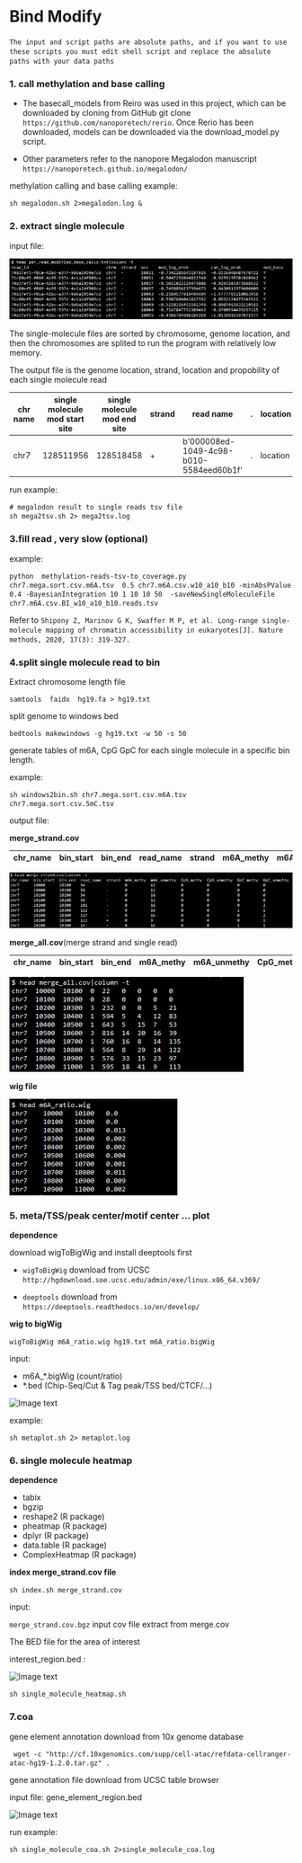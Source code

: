 # Bind Modify


`The input and script paths are absolute paths, and if you want to use these scripts you must edit shell script and replace the absolute paths with your data paths`



### 1. call methylation and base calling

- The basecall_models from Reiro was used in this project, which can be downloaded by cloning from GitHub git clone `https://github.com/nanoporetech/rerio`. Once Rerio has been downloaded, models can be downloaded via the download_model.py script.

- Other parameters refer to the nanopore Megalodon manuscript `https://nanoporetech.github.io/megalodon/`

methylation calling and base calling example:

```shell
sh megalodon.sh 2>megalodon.log &
```

### 2. extract single molecule 

input file:

![Image text](/img/megalodon_result.png)

The single-molecule files are sorted by chromosome, genome location, and then the chromosomes are splited to run the program with relatively low memory.

The output file is the genome location, strand, location and propobility  of each single molecule read

|  chr name   | single molecule mod start site  |single molecule mod end site| strand| read name|.|location |propobility|
|  ----  | ----  |  ----  | ----  |----  | ----  |  ----  | ----  |
|  chr7   | 128511956  |  128518458  | +  |b'000008ed-1049-4c98-b010-5584eed60b1f' | .  |  location   | propobility  |


run example:

```shell
# megalodon result to single reads tsv file
sh mega2tsv.sh 2> mega2tsv.log 
```

### 3.fill read , very slow (optional)

example:

```
python  methylation-reads-tsv-to_coverage.py chr7.mega.sort.csv.m6A.tsv  0.5 chr7.m6A.csv.w10_a10_b10 -minAbsPValue 0.4 -BayesianIntegration 10 1 10 10 50  -saveNewSingleMoleculeFile chr7.m6A.csv.BI_w10_a10_b10.reads.tsv

```

Refer to  `Shipony Z, Marinov G K, Swaffer M P, et al. Long-range single-molecule mapping of chromatin accessibility in eukaryotes[J]. Nature methods, 2020, 17(3): 319-327.`


### 4.split single molecule read to bin 

Extract chromosome length file

```
samtools  faidx  hg19.fa > hg19.txt
```

split genome to windows bed

```
bedtools makewindows -g hg19.txt -w 50 -s 50
```

generate tables of m6A, CpG GpC for each single molecule in a specific bin length.


example:

```
sh windows2bin.sh chr7.mega.sort.csv.m6A.tsv chr7.mega.sort.csv.5mC.tsv
```

output file:

**merge_strand.cov**


|chr_name|bin_start|bin_end|read_name|strand|m6A_methy|m6A_unmethy|CpG_methy|CpG_unmethy|GpC_methy|GpC_unmethy|
|  ----  | ----  |  ----  | ----  |----  | ----  |  ----  | ----  | ----  |----  | ----  |


![Image text](/img/bin_example_strand.png)

**merge_all.cov**(merge strand and single read)

|chr_name|bin_start|bin_end|m6A_methy|m6A_unmethy|CpG_methy|CpG_unmethy|GpC_methy|GpC_unmethy|
|  ----  | ----  |  ----  | ----  |----  | ----  |  ----  | ----  | ----  |


![Image text](/img/bin_example_all.png)

**wig file**

![Image text](/img/wig_example.png)

### 5. meta/TSS/peak center/motif center ... plot 

**dependence**

download wigToBigWig and install deeptools first

- `wigToBigWig` download from UCSC `http://hgdownload.soe.ucsc.edu/admin/exe/linux.x86_64.v369/`

- `deeptools` download from ` https://deeptools.readthedocs.io/en/develop/`

**wig to bigWig**

```wigToBigWig m6A_ratio.wig hg19.txt m6A_ratio.bigWig```

input:

- m6A_*.bigWig (count/ratio)
- *.bed (Chip-Seq/Cut & Tag peak/TSS bed/CTCF/...)

![Image text](/img/bw_input_list.png)

example:

```
sh metaplot.sh 2> metaplot.log
```

### 6. single molecule heatmap

**dependence**

- tabix 
- bgzip
- reshape2 (R package) 
- pheatmap (R package)
- dplyr (R package)
- data.table (R package)
- ComplexHeatmap (R package)

**index merge_strand.cov file**

```sh index.sh merge_strand.cov```


input:

`merge_strand.cov.bgz` input cov file extract from merge.cov

The BED file for the area of interest


interest_region.bed :

![Image text](/img/interest_region.png)


```
sh single_molecule_heatmap.sh

```


### 7.coa 

gene element annotation download from 10x genome database

```
 wget -c "http://cf.10xgenomics.com/supp/cell-atac/refdata-cellranger-atac-hg19-1.2.0.tar.gz" .
```

gene annotation file download from UCSC table browser

input file: gene_element_region.bed

![Image text](/img/interest_region_element_anno.png)


run example:

```
sh single_molecule_coa.sh 2>single_molecule_coa.log
```
